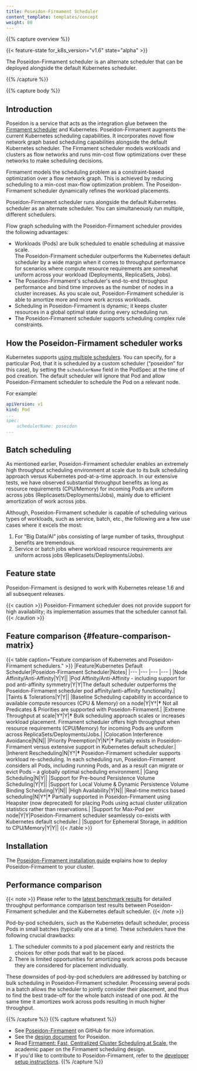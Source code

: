 ```yaml
---
title: Poseidon-Firmament Scheduler
content_template: templates/concept
weight: 80
---
```


{{% capture overview %}}

{{< feature-state for_k8s_version="v1.6" state="alpha" >}}

The Poseidon-Firmament scheduler is an alternate scheduler that can be deployed alongside the default Kubernetes scheduler.

{{% /capture %}}

{{% capture body %}}


## Introduction

Poseidon is a service that acts as the integration glue between the [Firmament scheduler](https://github.com/Huawei-PaaS/firmament) and Kubernetes. Poseidon-Firmament augments the current Kubernetes scheduling capabilities. It incorporates novel flow network graph based scheduling capabilities alongside the default Kubernetes scheduler. The Firmament scheduler models workloads and clusters as flow networks and runs min-cost flow optimizations over these networks to make scheduling decisions.

Firmament models the scheduling problem as a constraint-based optimization over a flow network graph. This is achieved by reducing scheduling to a min-cost max-flow optimization problem. The Poseidon-Firmament scheduler dynamically refines the workload placements.

Poseidon-Firmament scheduler runs alongside the default Kubernetes scheduler as an alternate scheduler. You can simultaneously run multiple, different schedulers.

Flow graph scheduling with the Poseidon-Firmament scheduler provides the following advantages:

- Workloads (Pods) are bulk scheduled to enable scheduling at massive scale.  
  The Poseidon-Firmament scheduler outperforms the Kubernetes default scheduler by a wide margin when it comes to throughput performance for scenarios where compute resource requirements are somewhat uniform across your workload (Deployments, ReplicaSets, Jobs).
- The Poseidon-Firmament's scheduler's end-to-end throughput performance and bind time improves as the number of nodes in a cluster increases. As you scale out, Poseidon-Firmament scheduler is able to amortize more and more work across workloads.
- Scheduling in Poseidon-Firmament is dynamic; it keeps cluster resources in a global optimal state during every scheduling run.
- The Poseidon-Firmament scheduler supports scheduling complex rule constraints.

## How the Poseidon-Firmament scheduler works

Kubernetes supports [using multiple schedulers](/docs/tasks/administer-cluster/configure-multiple-schedulers/). You can specify, for a particular Pod, that it is scheduled by a custom scheduler (“poseidon” for this case), by setting the `schedulerName` field in the PodSpec at the time of pod creation. The default scheduler will ignore that Pod and allow Poseidon-Firmament scheduler to schedule the Pod on a relevant node.

For example:

```yaml
apiVersion: v1
kind: Pod
...
spec:
    schedulerName: poseidon
...
```

## Batch scheduling

As mentioned earlier, Poseidon-Firmament scheduler enables an extremely high throughput scheduling environment at scale due to its bulk scheduling approach versus Kubernetes pod-at-a-time approach. In our extensive tests, we have observed substantial throughput benefits as long as resource requirements (CPU/Memory) for incoming Pods are uniform across jobs (Replicasets/Deployments/Jobs), mainly due to efficient amortization of work across jobs.

Although, Poseidon-Firmament scheduler is capable of scheduling various types of workloads, such as service, batch, etc., the following are a few use cases where it excels the most:

1. For “Big Data/AI” jobs consisting of large number of tasks, throughput benefits are tremendous.
2. Service or batch jobs where workload resource requirements are uniform across jobs (Replicasets/Deployments/Jobs).

## Feature state

Poseidon-Firmament is designed to work with Kubernetes release 1.6 and all subsequent releases.

{{< caution >}}
Poseidon-Firmament scheduler does not provide support for high availability; its implementation assumes that the scheduler cannot fail.
{{< /caution >}}

## Feature comparison {#feature-comparison-matrix}

{{< table caption="Feature comparison of Kubernetes and Poseidon-Firmament schedulers." >}}
|Feature|Kubernetes Default Scheduler|Poseidon-Firmament Scheduler|Notes|
|--- |--- |--- |--- |
|Node Affinity/Anti-Affinity|Y|Y||
|Pod Affinity/Anti-Affinity - including support for pod anti-affinity symmetry|Y|Y|The default scheduler outperforms the Poseidon-Firmament scheduler pod affinity/anti-affinity functionality.|
|Taints & Tolerations|Y|Y||
|Baseline Scheduling capability in accordance to available compute resources (CPU & Memory) on a node|Y|Y†|**†** Not all Predicates & Priorities are supported with Poseidon-Firmament.|
|Extreme Throughput at scale|Y†|Y|**†** Bulk scheduling approach scales or increases workload placement. Firmament scheduler offers high throughput when resource requirements (CPU/Memory) for incoming Pods are uniform across ReplicaSets/Deployments/Jobs.|
|Colocation Interference Avoidance|N|N||
|Priority Preemption|Y|N†|**†** Partially exists in Poseidon-Firmament versus extensive support in Kubernetes default scheduler.|
|Inherent Rescheduling|N|Y†|**†** Poseidon-Firmament scheduler supports workload re-scheduling. In each scheduling run, Poseidon-Firmament considers all Pods, including running Pods, and as a result can migrate or evict Pods – a globally optimal scheduling environment.|
|Gang Scheduling|N|Y||
|Support for Pre-bound Persistence Volume Scheduling|Y|Y||
|Support for Local Volume & Dynamic Persistence Volume Binding Scheduling|Y|N||
|High Availability|Y|N||
|Real-time metrics based scheduling|N|Y†|**†** Partially supported in Poseidon-Firmament using Heapster (now deprecated) for placing Pods using actual cluster utilization statistics rather than reservations.|
|Support for Max-Pod per node|Y|Y|Poseidon-Firmament scheduler seamlessly co-exists with Kubernetes default scheduler.|
|Support for Ephemeral Storage, in addition to CPU/Memory|Y|Y||
{{< /table >}}

## Installation

The [Poseidon-Firmament installation guide](https://github.com/kubernetes-sigs/poseidon/blob/master/docs/install/README.md#Installation) explains how to deploy Poseidon-Firmament to your cluster.

## Performance comparison

{{< note >}}
   Please refer to the [latest benchmark results](https://github.com/kubernetes-sigs/poseidon/blob/master/docs/benchmark/README.md) for detailed throughput performance comparison test results between Poseidon-Firmament scheduler and the Kubernetes default scheduler.
{{< /note >}}

Pod-by-pod schedulers, such as the Kubernetes default scheduler, process Pods in small batches (typically one at a time). These schedulers have the following crucial drawbacks:

1. The scheduler commits to a pod placement early and restricts the choices for other pods that wait to be placed.
2. There is limited opportunities for amortizing work across pods because they are considered for placement individually.

These downsides of pod-by-pod schedulers are addressed by batching or bulk scheduling in Poseidon-Firmament scheduler. Processing several pods in a batch allows the scheduler to jointly consider their placement, and thus to find the best trade-off for the whole batch instead of one pod. At the same time it amortizes work across pods resulting in much higher throughput.

{{% /capture %}}
{{% capture whatsnext %}}
* See [Poseidon-Firmament](https://github.com/kubernetes-sigs/poseidon#readme) on GitHub for more information.
* See the [design document](https://github.com/kubernetes-sigs/poseidon/blob/master/docs/design/README.md) for Poseidon.
* Read [Firmament: Fast, Centralized Cluster Scheduling at Scale](https://www.usenix.org/system/files/conference/osdi16/osdi16-gog.pdf), the academic paper on the Firmament scheduling design.
* If you'd like to contribute to Poseidon-Firmament, refer to the [developer setup instructions](https://github.com/kubernetes-sigs/poseidon/blob/master/docs/devel/README.md).
{{% /capture %}}
